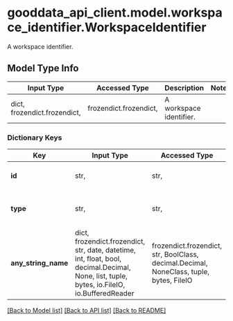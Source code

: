 # gooddata_api_client.model.workspace_identifier.WorkspaceIdentifier

A workspace identifier.

## Model Type Info
Input Type | Accessed Type | Description | Notes
------------ | ------------- | ------------- | -------------
dict, frozendict.frozendict,  | frozendict.frozendict,  | A workspace identifier. | 

### Dictionary Keys
Key | Input Type | Accessed Type | Description | Notes
------------ | ------------- | ------------- | ------------- | -------------
**id** | str,  | str,  | Identifier of the workspace. | 
**type** | str,  | str,  | A type. | must be one of ["workspace", ] 
**any_string_name** | dict, frozendict.frozendict, str, date, datetime, int, float, bool, decimal.Decimal, None, list, tuple, bytes, io.FileIO, io.BufferedReader | frozendict.frozendict, str, BoolClass, decimal.Decimal, NoneClass, tuple, bytes, FileIO | any string name can be used but the value must be the correct type | [optional]

[[Back to Model list]](../../README.md#documentation-for-models) [[Back to API list]](../../README.md#documentation-for-api-endpoints) [[Back to README]](../../README.md)

